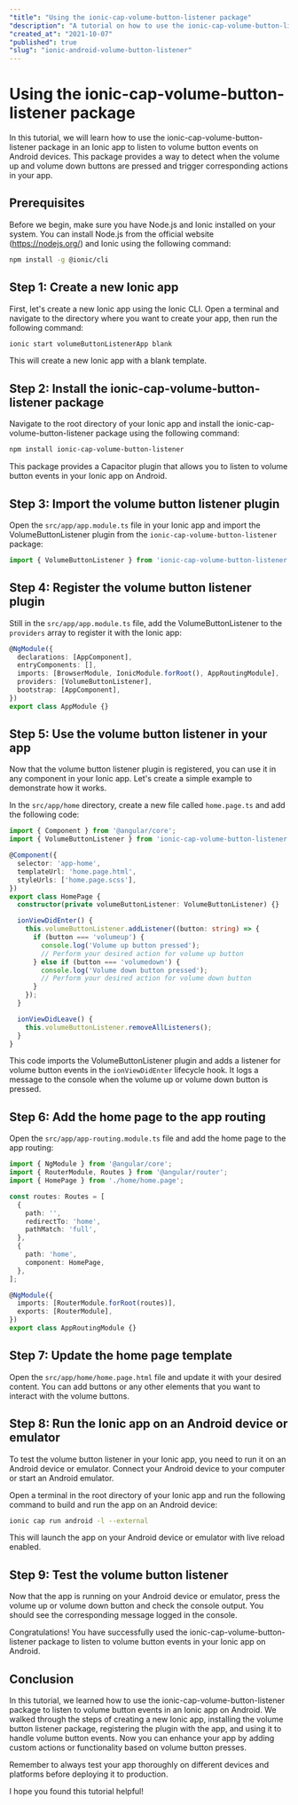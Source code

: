 ```yaml
---
"title": "Using the ionic-cap-volume-button-listener package"
"description": "A tutorial on how to use the ionic-cap-volume-button-listener package to listen to volume button events in an Ionic app on Android"
"created_at": "2021-10-07"
"published": true
"slug": "ionic-android-volume-button-listener"
---
```


# Using the ionic-cap-volume-button-listener package

In this tutorial, we will learn how to use the ionic-cap-volume-button-listener package in an Ionic app to listen to volume button events on Android devices. This package provides a way to detect when the volume up and volume down buttons are pressed and trigger corresponding actions in your app.

## Prerequisites

Before we begin, make sure you have Node.js and Ionic installed on your system. You can install Node.js from the official website (https://nodejs.org/) and Ionic using the following command:

```bash
npm install -g @ionic/cli
```

## Step 1: Create a new Ionic app

First, let's create a new Ionic app using the Ionic CLI. Open a terminal and navigate to the directory where you want to create your app, then run the following command:

```bash
ionic start volumeButtonListenerApp blank
```

This will create a new Ionic app with a blank template.

## Step 2: Install the ionic-cap-volume-button-listener package

Navigate to the root directory of your Ionic app and install the ionic-cap-volume-button-listener package using the following command:

```bash
npm install ionic-cap-volume-button-listener
```

This package provides a Capacitor plugin that allows you to listen to volume button events in your Ionic app on Android.

## Step 3: Import the volume button listener plugin

Open the `src/app/app.module.ts` file in your Ionic app and import the VolumeButtonListener plugin from the `ionic-cap-volume-button-listener` package:

```typescript
import { VolumeButtonListener } from 'ionic-cap-volume-button-listener';
```

## Step 4: Register the volume button listener plugin

Still in the `src/app/app.module.ts` file, add the VolumeButtonListener to the `providers` array to register it with the Ionic app:

```typescript
@NgModule({
  declarations: [AppComponent],
  entryComponents: [],
  imports: [BrowserModule, IonicModule.forRoot(), AppRoutingModule],
  providers: [VolumeButtonListener],
  bootstrap: [AppComponent],
})
export class AppModule {}
```

## Step 5: Use the volume button listener in your app

Now that the volume button listener plugin is registered, you can use it in any component in your Ionic app. Let's create a simple example to demonstrate how it works.

In the `src/app/home` directory, create a new file called `home.page.ts` and add the following code:

```typescript
import { Component } from '@angular/core';
import { VolumeButtonListener } from 'ionic-cap-volume-button-listener';

@Component({
  selector: 'app-home',
  templateUrl: 'home.page.html',
  styleUrls: ['home.page.scss'],
})
export class HomePage {
  constructor(private volumeButtonListener: VolumeButtonListener) {}

  ionViewDidEnter() {
    this.volumeButtonListener.addListener((button: string) => {
      if (button === 'volumeup') {
        console.log('Volume up button pressed');
        // Perform your desired action for volume up button
      } else if (button === 'volumedown') {
        console.log('Volume down button pressed');
        // Perform your desired action for volume down button
      }
    });
  }

  ionViewDidLeave() {
    this.volumeButtonListener.removeAllListeners();
  }
}
```

This code imports the VolumeButtonListener plugin and adds a listener for volume button events in the `ionViewDidEnter` lifecycle hook. It logs a message to the console when the volume up or volume down button is pressed.

## Step 6: Add the home page to the app routing

Open the `src/app/app-routing.module.ts` file and add the home page to the app routing:

```typescript
import { NgModule } from '@angular/core';
import { RouterModule, Routes } from '@angular/router';
import { HomePage } from './home/home.page';

const routes: Routes = [
  {
    path: '',
    redirectTo: 'home',
    pathMatch: 'full',
  },
  {
    path: 'home',
    component: HomePage,
  },
];

@NgModule({
  imports: [RouterModule.forRoot(routes)],
  exports: [RouterModule],
})
export class AppRoutingModule {}
```

## Step 7: Update the home page template

Open the `src/app/home/home.page.html` file and update it with your desired content. You can add buttons or any other elements that you want to interact with the volume buttons.

## Step 8: Run the Ionic app on an Android device or emulator

To test the volume button listener in your Ionic app, you need to run it on an Android device or emulator. Connect your Android device to your computer or start an Android emulator.

Open a terminal in the root directory of your Ionic app and run the following command to build and run the app on an Android device:

```bash
ionic cap run android -l --external
```

This will launch the app on your Android device or emulator with live reload enabled.

## Step 9: Test the volume button listener

Now that the app is running on your Android device or emulator, press the volume up or volume down button and check the console output. You should see the corresponding message logged in the console.

Congratulations! You have successfully used the ionic-cap-volume-button-listener package to listen to volume button events in your Ionic app on Android.

## Conclusion

In this tutorial, we learned how to use the ionic-cap-volume-button-listener package to listen to volume button events in an Ionic app on Android. We walked through the steps of creating a new Ionic app, installing the volume button listener package, registering the plugin with the app, and using it to handle volume button events. Now you can enhance your app by adding custom actions or functionality based on volume button presses.

Remember to always test your app thoroughly on different devices and platforms before deploying it to production.

I hope you found this tutorial helpful!
